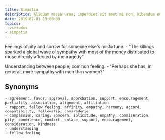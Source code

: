 ```yaml
---
title: Simpatia
description: Aliquam massa urna, imperdiet sit amet mi non, bibendum euismod est.
date: 2019-02-01 19:00:00
topics: 
- virtudes
- simpatia
---
```


Feelings of pity and sorrow for someone else's misfortune.
	- "The killings sparked a global wave of sympathy with most of the money distributed to those directly affected by the tragedy."

Understanding between people; common feeling.
	- "Perhaps she has, in general, more sympathy with men than women?"

## Synonyms
	- agreement, favor, approval, approbation, support, encouragement, partiality, association, alignment, affiliation
	- rapport, fellow feeling, affinity, empathy, harmony, accord, compatibility, fellowship, camaraderie
	- compassion, caring, concern, solicitude, empathy, commiseration, pity, condolence, comfort, solace, support, encouragement, consideration, kindness
	- understanding
	- fellow feeling

